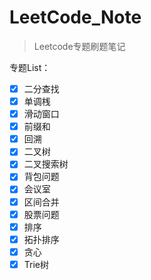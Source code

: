 # LeetCode_Note

> Leetcode专题刷题笔记

专题List：

- [x] 二分查找
- [x] 单调桟
- [x] 滑动窗口
- [x] 前缀和
- [x] 回溯
- [x] 二叉树
- [x] 二叉搜索树 
- [x] 背包问题
- [x] 会议室
- [x] 区间合并
- [x] 股票问题
- [x] 排序
- [x] 拓扑排序
- [x] 贪心
- [x] Trie树
